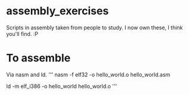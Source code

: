 # assembly_exercises
Scripts in assembly taken from people to study. I now own these, I think you'll find. :P

# To assemble
Via nasm and ld.
'''
nasm -f elf32 -o hello_world.o hello_world.asm

ld -m elf_i386 -o hello_world hello_world.o
'''
